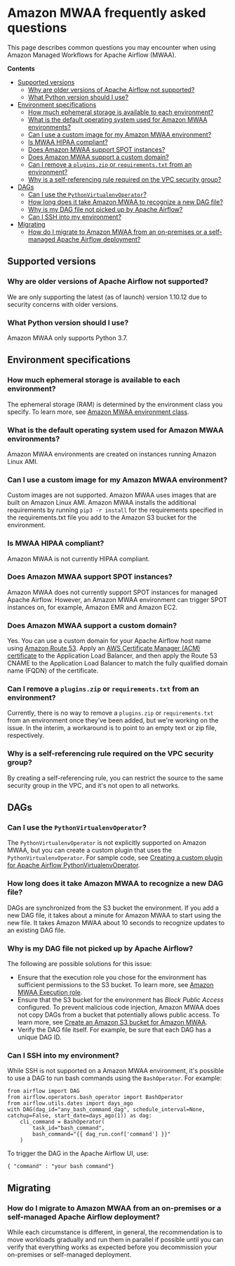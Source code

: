 # Amazon MWAA frequently asked questions<a name="mwaa-faqs"></a>

This page describes common questions you may encounter when using Amazon Managed Workflows for Apache Airflow \(MWAA\)\.

**Contents**
+ [Supported versions](#q-supported-versions)
  + [Why are older versions of Apache Airflow not supported?](#airflow-version)
  + [What Python version should I use?](#python-version)
+ [Environment specifications](#q-supported-features)
  + [How much ephemeral storage is available to each environment?](#worker-storage)
  + [What is the default operating system used for Amazon MWAA environments?](#default-os)
  + [Can I use a custom image for my Amazon MWAA environment?](#custom-image)
  + [Is MWAA HIPAA compliant?](#hipaa-compliance)
  + [Does Amazon MWAA support SPOT instances?](#spot-instances)
  + [Does Amazon MWAA support a custom domain?](#custom-dns)
  + [Can I remove a `plugins.zip` or `requirements.txt` from an environment?](#remove-plugins-reqs)
  + [Why is a self\-referencing rule required on the VPC security group?](#remove-sg-rule)
+ [DAGs](#q-dags)
  + [Can I use the `PythonVirtualenvOperator`?](#virtual-env-dags)
  + [How long does it take Amazon MWAA to recognize a new DAG file?](#recog-dag)
  + [Why is my DAG file not picked up by Apache Airflow?](#dag-file-error)
  + [Can I SSH into my environment?](#ssh-dag)
+ [Migrating](#q-migrating)
  + [How do I migrate to Amazon MWAA from an on\-premises or a self\-managed Apache Airflow deployment?](#migrate-from-onprem)

## Supported versions<a name="q-supported-versions"></a>

### Why are older versions of Apache Airflow not supported?<a name="airflow-version"></a>

We are only supporting the latest \(as of launch\) version 1\.10\.12 due to security concerns with older versions\.

### What Python version should I use?<a name="python-version"></a>

Amazon MWAA only supports Python 3\.7\.

## Environment specifications<a name="q-supported-features"></a>

### How much ephemeral storage is available to each environment?<a name="worker-storage"></a>

The ephemeral storage \(RAM\) is determined by the environment class you specify\. To learn more, see [Amazon MWAA environment class](environment-class.md)\. 

### What is the default operating system used for Amazon MWAA environments?<a name="default-os"></a>

Amazon MWAA environments are created on instances running Amazon Linux AMI\.

### Can I use a custom image for my Amazon MWAA environment?<a name="custom-image"></a>

Custom images are not supported\. Amazon MWAA uses images that are built on Amazon Linux AMI\. Amazon MWAA installs the additional requirements by running `pip3 -r install` for the requirements specified in the requirements\.txt file you add to the Amazon S3 bucket for the environment\.

### Is MWAA HIPAA compliant?<a name="hipaa-compliance"></a>

Amazon MWAA is not currently HIPAA compliant\.

### Does Amazon MWAA support SPOT instances?<a name="spot-instances"></a>

Amazon MWAA does not currently support SPOT instances for managed Apache Airflow\. However, an Amazon MWAA environment can trigger SPOT instances on, for example, Amazon EMR and Amazon EC2\.

### Does Amazon MWAA support a custom domain?<a name="custom-dns"></a>

Yes\. You can use a custom domain for your Apache Airflow host name using [Amazon Route 53](https://docs.aws.amazon.com/Route53/latest/DeveloperGuide/Welcome.html)\. Apply an [AWS Certificate Manager \(ACM\) certificate](https://docs.aws.amazon.com/acm/latest/userguide/gs.html) to the Application Load Balancer, and then apply the Route 53 CNAME to the Application Load Balancer to match the fully qualified domain name \(FQDN\) of the certificate\.

### Can I remove a `plugins.zip` or `requirements.txt` from an environment?<a name="remove-plugins-reqs"></a>

Currently, there is no way to remove a `plugins.zip` or `requirements.txt` from an environment once they’ve been added, but we're working on the issue\. In the interim, a workaround is to point to an empty text or zip file, respectively\.

### Why is a self\-referencing rule required on the VPC security group?<a name="remove-sg-rule"></a>

By creating a self\-referencing rule, you can restrict the source to the same security group in the VPC, and it's not open to all networks\.

## DAGs<a name="q-dags"></a>

### Can I use the `PythonVirtualenvOperator`?<a name="virtual-env-dags"></a>

The `PythonVirtualenvOperator` is not explicitly supported on Amazon MWAA, but you can create a custom plugin that uses the `PythonVirtualenvOperator`\. For sample code, see [Creating a custom plugin for Apache Airflow PythonVirtualenvOperator](samples-virtualenv.md)\.

### How long does it take Amazon MWAA to recognize a new DAG file?<a name="recog-dag"></a>

DAGs are synchronized from the S3 bucket the environment\. If you add a new DAG file, it takes about a minute for Amazon MWAA to start using the new file\. It takes Amazon MWAA about 10 seconds to recognize updates to an existing DAG file\.

### Why is my DAG file not picked up by Apache Airflow?<a name="dag-file-error"></a>

The following are possible solutions for this issue:
+ Ensure that the execution role you chose for the environment has sufficient permissions to the S3 bucket\. To learn more, see [Amazon MWAA Execution role](mwaa-create-role.md)\.
+ Ensure that the S3 bucket for the environment has *Block Public Access* configured\. To prevent malicious code injection, Amazon MWAA does not copy DAGs from a bucket that potentially allows public access\. To learn more, see [Create an Amazon S3 bucket for Amazon MWAA](mwaa-s3-bucket.md)\.
+ Verify the DAG file itself\. For example, be sure that each DAG has a unique DAG ID\.

### Can I SSH into my environment?<a name="ssh-dag"></a>

While SSH is not supported on a Amazon MWAA environment, it's possible to use a DAG to run bash commands using the `BashOperator`\. For example:

```
from airflow import DAG
from airflow.operators.bash_operator import BashOperator
from airflow.utils.dates import days_ago
with DAG(dag_id="any_bash_command_dag", schedule_interval=None, catchup=False, start_date=days_ago(1)) as dag:
    cli_command = BashOperator(
        task_id="bash_command",
        bash_command="{{ dag_run.conf['command'] }}"
    )
```

To trigger the DAG in the Apache Airflow UI, use:

```
{ "command" : "your bash command"}
```

## Migrating<a name="q-migrating"></a>

### How do I migrate to Amazon MWAA from an on\-premises or a self\-managed Apache Airflow deployment?<a name="migrate-from-onprem"></a>

While each circumstance is different, in general, the recommendation is to move workloads gradually and run them in parallel if possible until you can verify that everything works as expected before you decommission your on\-premises or self\-managed deployment\.